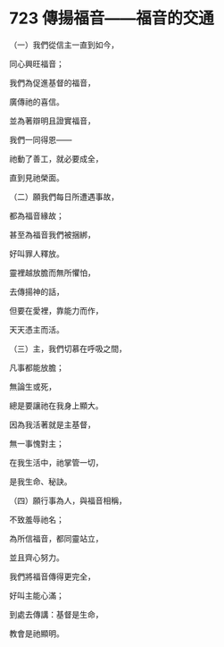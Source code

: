 # 723 傳揚福音——福音的交通

（一）我們從信主一直到如今，

同心興旺福音；

我們為促進基督的福音，

廣傳祂的喜信。

並為著辯明且證實福音，

我們一同得恩——

祂動了善工，就必要成全，

直到見祂榮面。

（二）願我們每日所遭遇事故，

都為福音緣故；

甚至為福音我們被捆綁，

好叫罪人釋放。

靈裡越放膽而無所懼怕，

去傳揚神的話，

但要在愛裡，靠能力而作，

天天憑主而活。

（三）主，我們切慕在呼吸之間，

凡事都能放膽；

無論生或死，

總是要讓祂在我身上顯大。

因為我活著就是主基督，

無一事愧對主；

在我生活中，祂掌管一切，

是我生命、秘訣。

（四）願行事為人，與福音相稱，

不致羞辱祂名；

為所信福音，都同靈站立，

並且齊心努力。

我們將福音傳得更完全，

好叫主能心滿；

到處去傳講：基督是生命，

教會是祂顯明。

